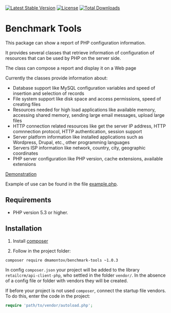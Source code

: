 [![Latest Stable Version](https://poser.pugx.org/dmamontov/benchmark-tools/v/stable.svg)](https://packagist.org/packages/dmamontov/benchmark-tools)
[![License](https://poser.pugx.org/dmamontov/benchmark-tools/license.svg)](https://packagist.org/packages/dmamontov/benchmark-tools)
[![Total Downloads](https://poser.pugx.org/dmamontov/benchmark-tools/downloads)](https://packagist.org/packages/dmamontov/benchmark-tools)
# Benchmark Tools

This package can show a report of PHP configuration information.

It provides several classes that retrieve information of configuration of resources that can be used by PHP on the server side.

The class can compose a report and display it on a Web page

Currently the classes provide information about:
* Database support like MySQL configuration variables and speed of insertion and selection of records
* File system support like disk space and access permissions, speed of creating files
* Resources needed for high load applications like available memory, accessing shared memory, sending large email messages, upload large files
* HTTP connection related resources like get the server IP address, HTTP comnnection protocol, HTTP authentication, session support
* Server platform information like installed applications such as Wordpress, Drupal, etc., other programming languages
* Servers ISP information like network, country, city, geographic coordinates
* PHP server configuration like PHP version, cache extensions, available extensions

[Demonstration](http://slobel.ru/benchmark)

Example of use can be found in the file [example.php](https://github.com/dmamontov/benchmark-tools/blob/master/example.php).

## Requirements

* PHP version 5.3 or higher.

## Installation

1) Install [composer](https://getcomposer.org/download/)

2) Follow in the project folder:
```bash
composer require dmamontov/benchmark-tools ~1.0.3
```

In config `composer.json` your project will be added to the library `retailcrm/api-client-php`, who settled in the folder `vendor/`. In the absence of a config file or folder with vendors they will be created.

If before your project is not used `composer`, connect the startup file vendors. To do this, enter the code in the project:
```php
require 'path/to/vendor/autoload.php';
```
